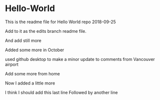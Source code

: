 # Hello-World

This is the readme file for Hello World repo 2018-09-25

Add to it as the edits branch readme file.

And add still more 

Added some more in October

used github desktop to make a minor update to comments from Vancouver airport


Add some more from home

Now I added a little more 


I think I should add this last line
Followed by another line
